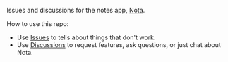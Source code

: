 Issues and discussions for the notes app, [Nota](https://nota.md/).

How to use this repo:

- Use [Issues](https://github.com/notaapp/nota/issues) to tells about things that don't work.
- Use [Discussions](https://github.com/notaapp/nota/discussions) to request features, ask questions, or just chat about Nota.  
